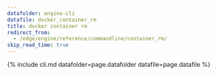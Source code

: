 ```yaml
---
datafolder: engine-cli
datafile: docker_container_rm
title: docker container rm
redirect_from:
  - /edge/engine/reference/commandline/container_rm/
skip_read_time: true
---
```

<!--
This page is automatically generated from Docker's source code. If you want to
suggest a change to the text that appears here, open a ticket or pull request
in the source repository on GitHub:

https://github.com/docker/cli
-->

{% include cli.md datafolder=page.datafolder datafile=page.datafile %}
